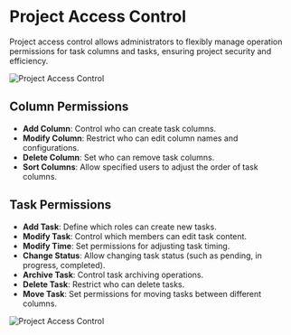 # Project Access Control

Project access control allows administrators to flexibly manage operation permissions for task columns and tasks, ensuring project security and efficiency.

![Project Access Control](/images/pro_control_1.png)

## Column Permissions
- **Add Column**: Control who can create task columns.
- **Modify Column**: Restrict who can edit column names and configurations.
- **Delete Column**: Set who can remove task columns.
- **Sort Columns**: Allow specified users to adjust the order of task columns.

## Task Permissions
- **Add Task**: Define which roles can create new tasks.
- **Modify Task**: Control which members can edit task content.
- **Modify Time**: Set permissions for adjusting task timing.
- **Change Status**: Allow changing task status (such as pending, in progress, completed).
- **Archive Task**: Control task archiving operations.
- **Delete Task**: Restrict who can delete tasks.
- **Move Task**: Set permissions for moving tasks between different columns.

![Project Access Control](/images/pro_control_2.png)


